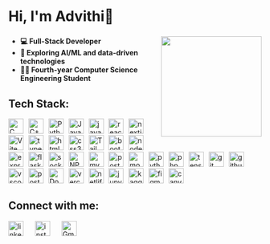 # Hi, I'm Advithi👋
###

<img align="right" height="200" src="https://octodex.github.com/images/securitocat.png"  />

###
<ul>
  <li><strong>💻 Full-Stack Developer</strong></li>
  <li><strong>🤖 Exploring AI/ML and data-driven technologies</strong></li>
  <li><strong>👩‍🎓 Fourth-year Computer Science Engineering Student</strong></li>
</ul>

## Tech Stack:
<div align="left">
  <img src="https://skillicons.dev/icons?i=c" width="30" alt="C">
  <img width="2" />
  <img src="https://skillicons.dev/icons?i=cpp" width="30" alt="C++">
  <img width="2" />
  <img src="https://skillicons.dev/icons?i=py" width="30" alt="Python">
  <img width="2" />
  <img src="https://skillicons.dev/icons?i=java" width="30" alt="Java">
  <img width="2" />
  <img src="https://cdn.jsdelivr.net/gh/devicons/devicon/icons/javascript/javascript-original.svg" width="30" alt="javascript logo"  />
  <img width="2" />
  <img src="https://cdn.jsdelivr.net/gh/devicons/devicon/icons/react/react-original.svg" width="30" alt="react logo"  />
  <img width="2" />
  <img src="https://cdn.jsdelivr.net/gh/devicons/devicon/icons/nextjs/nextjs-original.svg" width="30" alt="nextjs logo"  />
  <img width="2" />
  <img src="https://skillicons.dev/icons?i=vite" width="30" alt="Vite">
  <img width="2" />
  <img src="https://cdn.jsdelivr.net/gh/devicons/devicon/icons/typescript/typescript-original.svg" width="30" alt="typescript logo"  />
  <img width="2" />
  <img src="https://cdn.jsdelivr.net/gh/devicons/devicon/icons/html5/html5-original.svg" width="30" alt="html5 logo"  />
  <img width="2" />
  <img src="https://cdn.jsdelivr.net/gh/devicons/devicon/icons/css3/css3-original.svg" width="30" alt="css3 logo"  />
  <img width="2" />
  <img src="https://skillicons.dev/icons?i=tailwind" width="30" alt="Tailwind CSS">
  <img width="2" />
  <img src="https://cdn.jsdelivr.net/gh/devicons/devicon/icons/bootstrap/bootstrap-original.svg" width="30" alt="bootstrap logo"  />
  <img width="2" />
  <img src="https://cdn.jsdelivr.net/gh/devicons/devicon/icons/nodejs/nodejs-original.svg" width="30" alt="nodejs logo"  />
  <img width="2" />
  <img src="https://skillicons.dev/icons?i=express" width="30" alt="express logo"  />
  <img width="2" />
  <img src="https://skillicons.dev/icons?i=flask" width="30" alt="flask logo"  />
  <img width="2" />
  <img src="https://cdn.jsdelivr.net/gh/devicons/devicon/icons/socketio/socketio-original.svg" width="30" alt="socketio logo"  />
  <img width="2" />
  <img src="https://skillicons.dev/icons?i=npm" width="30" alt="NPM">
  <img width="2" />
  <img src="https://cdn.simpleicons.org/mysql/4479A1" width="30" alt="mysql logo"  />
  <img width="2" />
  <img src="https://cdn.simpleicons.org/postgresql/4169E1" width="30" alt="postgresql logo"  />
  <img width="2" />
  <img src="https://cdn.simpleicons.org/mongodb/47A248" width="30" alt="mongodb logo"  />
  <img width="2" />
  <img src="https://cdn.jsdelivr.net/gh/devicons/devicon/icons/python/python-original.svg" width="30" alt="python logo"  />
  <img width="2" />
  <img src="https://cdn.simpleicons.org/php/777BB4" width="30" alt="php logo"  />
  <img width="2" />
  <img src="https://cdn.jsdelivr.net/gh/devicons/devicon/icons/tensorflow/tensorflow-original.svg" width="30" alt="tensorflow logo"  />
  <img width="2" />
  <img src="https://cdn.simpleicons.org/git/F05032" width="30" alt="git logo"  />
  <img width="2" />
  <img src="https://skillicons.dev/icons?i=github" width="30" alt="github logo"  />
  <img width="2" />
  <img src="https://cdn.jsdelivr.net/gh/devicons/devicon/icons/vscode/vscode-original.svg" width="30" alt="vscode logo"  />
  <img width="2" />
  <img src="https://cdn.simpleicons.org/postman/FF6C37" width="30" alt="postman logo"  />
  <img width="2" />
  <img src="https://skillicons.dev/icons?i=docker" width="30" alt="Docker">
  <img width="2" />
  <img src="https://skillicons.dev/icons?i=vercel" width="30" alt="vercel logo"  />
  <img width="2" />
  <img src="https://cdn.simpleicons.org/netlify/00C7B7" width="30" alt="netlify logo"  />
  <img width="2" />
  <img src="https://cdn.simpleicons.org/jupyter/F37626" width="30" alt="jupyter logo"  />
  <img width="2" />
  <img src="https://cdn.simpleicons.org/kaggle/20BEFF" width="30" alt="kaggle logo"  />
  <img width="2" />
  <img src="https://cdn.jsdelivr.net/gh/devicons/devicon/icons/figma/figma-original.svg" width="30" alt="figma logo"  />
  <img width="2" />
  <img src="https://cdn.simpleicons.org/canva/00C4CC" width="30" alt="canva logo"  />
</div>


## Connect with me:
<div align="left">
  <a href="https://www.linkedin.com/in/advithi-alva" target="_blank" rel="noreferrer"><img src="https://cdn.jsdelivr.net/gh/devicons/devicon/icons/linkedin/linkedin-original.svg" width="30" alt="linkedin logo"/></a>
  <img width="15" />
  <a href="https://www.instagram.com/advithialva" target="_blank" rel="noreferrer"><img src="https://skillicons.dev/icons?i=instagram" width="30" alt="instagram logo" /></a>
  <img width="15" />
  <a href="mailto:advithialva@gmail.com" target="_blank" rel="noreferrer"><img src="https://skillicons.dev/icons?i=gmail" alt="Gmail" width="30" /></a>
</div>
